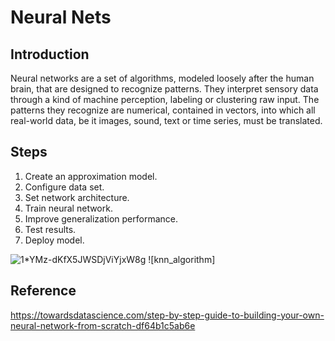 # Neural Nets #

## Introduction ##

Neural networks are a set of algorithms, modeled loosely after the human brain, that are designed to recognize patterns. They interpret sensory data through a kind of machine perception, labeling or clustering raw input. The patterns they recognize are numerical, contained in vectors, into which all real-world data, be it images, sound, text or time series, must be translated.

## Steps ##

1. Create an approximation model.
2. Configure data set.
3. Set network architecture.
4. Train neural network.
5. Improve generalization performance.
6. Test results.
7. Deploy model.

![1*YMz-dKfX5JWSDjViYjxW8g](https://user-images.githubusercontent.com/98185045/167074184-7674b945-62a1-45fc-86b7-c450645164ff.png)
![knn_algorithm]
## Reference ##

https://towardsdatascience.com/step-by-step-guide-to-building-your-own-neural-network-from-scratch-df64b1c5ab6e
